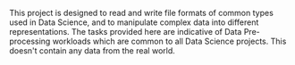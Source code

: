 This project is designed to read and write file formats of common
types used in Data Science, and to manipulate complex data into different representations.
The tasks provided here are indicative of Data Pre-processing workloads which are common to all Data Science projects.
This doesn't contain any data from the real world.
